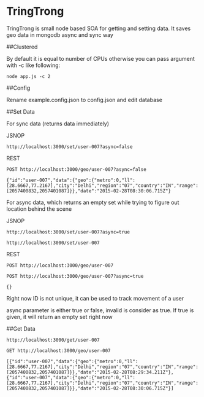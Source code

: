 # TringTrong
TringTrong is small node based SOA for getting and setting data. It saves geo data in mongodb async and sync way

##Clustered

By default it is equal to number of CPUs otherwise you can pass argument with -c like following:

```
node app.js -c 2
```

##Config

Rename example.config.json to config.json and edit database

##Set Data

For sync data (returns data immediately)


JSNOP

```
http://localhost:3000/set/user-007?async=false
```

REST


```
POST http://localhost:3000/geo/user-007?async=false
```


```
{"id":"user-007","data":{"geo":{"metro":0,"ll":[28.6667,77.2167],"city":"Delhi","region":"07","country":"IN","range":[2057400832,2057401087]}},"date":"2015-02-28T08:30:06.715Z"}
```


For async data, which returns an empty set while trying to figure out location behind the scene


JSNOP


```
http://localhost:3000/set/user-007?async=true
```

```
http://localhost:3000/set/user-007
```

REST


```
POST http://localhost:3000/geo/user-007
```


```
POST http://localhost:3000/geo/user-007?async=true
```


```
{}
```


Right now ID is not unique, it can be used to track movement of a user

async parameter is either true or false, invalid is consider as true. If true is given, it will return an empty set right now


##Get Data

```
http://localhost:3000/get/user-007
```


```
GET http://localhost:3000/geo/user-007
```


```
[{"id":"user-007","data":{"geo":{"metro":0,"ll":[28.6667,77.2167],"city":"Delhi","region":"07","country":"IN","range":[2057400832,2057401087]}},"date":"2015-02-28T08:29:34.211Z"},{"id":"user-007","data":{"geo":{"metro":0,"ll":[28.6667,77.2167],"city":"Delhi","region":"07","country":"IN","range":[2057400832,2057401087]}},"date":"2015-02-28T08:30:06.715Z"}]
```

